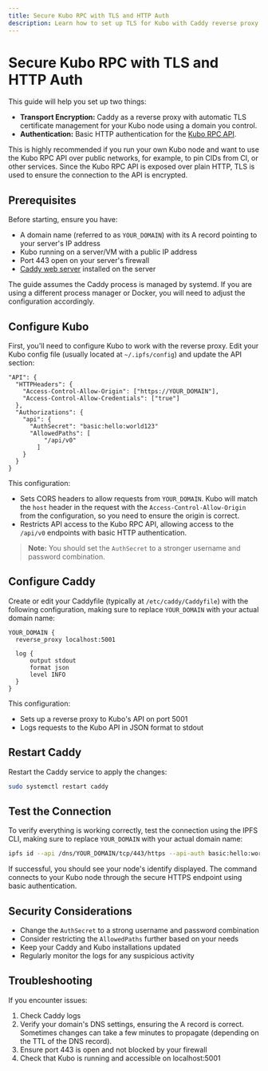 ```yaml
---
title: Secure Kubo RPC with TLS and HTTP Auth
description: Learn how to set up TLS for Kubo with Caddy reverse proxy for secure RPC API access over public networks.
---
```


# Secure Kubo RPC with TLS and HTTP Auth

This guide will help you set up two things:

- **Transport Encryption:** Caddy as a reverse proxy with automatic TLS certificate management for your Kubo node using a domain you control.
- **Authentication:** Basic HTTP authentication for the [Kubo RPC API](../reference/kubo/rpc.md).

This is highly recommended if you run your own Kubo node and want to use the Kubo RPC API over public networks, for example, to pin CIDs from CI, or other services. Since the Kubo RPC API is exposed over plain HTTP, TLS is used to ensure the connection to the API is encrypted.

## Prerequisites

Before starting, ensure you have:

- A domain name (referred to as `YOUR_DOMAIN`) with its A record pointing to your server's IP address
- Kubo running on a server/VM with a public IP address
- Port 443 open on your server's firewall
- [Caddy web server](https://caddyserver.com/) installed on the server

The guide assumes the Caddy process is managed by systemd. If you are using a different process manager or Docker, you will need to adjust the configuration accordingly.

## Configure Kubo

First, you'll need to configure Kubo to work with the reverse proxy. Edit your Kubo config file (usually located at `~/.ipfs/config`) and update the API section:

```
"API": {
  "HTTPHeaders": {
    "Access-Control-Allow-Origin": ["https://YOUR_DOMAIN"],
    "Access-Control-Allow-Credentials": ["true"]
  },
  "Authorizations": {
    "api": {
      "AuthSecret": "basic:hello:world123"
      "AllowedPaths": [
          "/api/v0"
        ]
    }
  }
}
```

This configuration:

- Sets CORS headers to allow requests from `YOUR_DOMAIN`. Kubo will match the `host` header in the request with the `Access-Control-Allow-Origin` from the configuration, so you need to ensure the origin is correct.
- Restricts API access to the Kubo RPC API, allowing access to the `/api/v0` endpoints with basic HTTP authentication.

> **Note:** You should set the `AuthSecret` to a stronger username and password combination.

## Configure Caddy

Create or edit your Caddyfile (typically at `/etc/caddy/Caddyfile`) with the following configuration, making sure to replace `YOUR_DOMAIN` with your actual domain name:

```
YOUR_DOMAIN {
  reverse_proxy localhost:5001

  log {
      output stdout
      format json
      level INFO
  }
}
```

This configuration:

- Sets up a reverse proxy to Kubo's API on port 5001
- Logs requests to the Kubo API in JSON format to stdout

## Restart Caddy

Restart the Caddy service to apply the changes:

```bash
sudo systemctl restart caddy
```

## Test the Connection

To verify everything is working correctly, test the connection using the IPFS CLI, making sure to replace `YOUR_DOMAIN` with your actual domain name:

```bash
ipfs id --api /dns/YOUR_DOMAIN/tcp/443/https --api-auth basic:hello:world123
```

If successful, you should see your node's identify displayed. The command connects to your Kubo node through the secure HTTPS endpoint using basic authentication.

## Security Considerations

- Change the `AuthSecret` to a strong username and password combination
- Consider restricting the `AllowedPaths` further based on your needs
- Keep your Caddy and Kubo installations updated
- Regularly monitor the logs for any suspicious activity

## Troubleshooting

If you encounter issues:

1. Check Caddy logs
2. Verify your domain's DNS settings, ensuring the A record is correct. Sometimes changes can take a few minutes to propagate (depending on the TTL of the DNS record).
3. Ensure port 443 is open and not blocked by your firewall
4. Check that Kubo is running and accessible on localhost:5001
